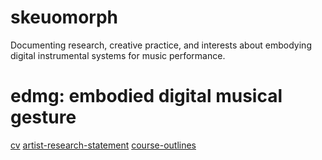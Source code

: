 # skeuomorph
Documenting research, creative practice, and interests about embodying digital instrumental systems for music performance. 
# edmg: embodied digital musical gesture 
[cv](docs/IanJarvis_2024-r.pdf) [artist-research-statement](files/a-rstatement.md) [course-outlines](docs/course-outlines.md)



